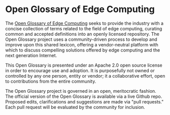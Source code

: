 # Open Glossary of Edge Computing

The [Open Glossary of Edge Computing](./edge-glossary.md) seeks to provide the industry with a concise collection of terms related to the field of edge computing, curating common and accepted definitions into an openly licensed repository. The Open Glossary project uses a community-driven process to develop and improve upon this shared lexicon, offering a vendor-neutral platform with which to discuss compelling solutions offered by edge computing and the next generation Internet.

This Open Glossary is presented under an Apache 2.0 open source license in order to encourage use and adoption. It is purposefully not owned or controlled by any one person, entity or vendor; it a collaborative effort, open to contributions from the entire community.

The Open Glossary project is governed in an open, meritocratic fashion. The official version of the Open Glossary is available via a live Github repo. Proposed edits, clarifications and suggestions are made via "pull requests." Each pull request will be evaluated by the community for inclusion.
